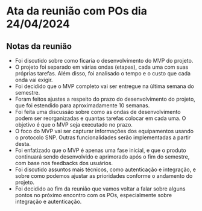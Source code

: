 # Ata da reunião com POs dia 24/04/2024

## Notas da reunião

- Foi discutido sobre como ficaria o desenvolvimento do MVP do projeto. 
- O projeto foi separado em várias ondas (etapas), cada uma com suas próprias tarefas. Além disso, foi analisado o tempo e o custo que cada onda vai exigir. 
- Foi decidido que o MVP completo vai ser entregue na última semana do semestre.
- Foram feitos ajustes a respeito do prazo do desenvolvimento do projeto, que foi estendido para aproximadamente 10 semanas.
- Foi feita uma discussão sobre como as ondas de desenvolvimento podem ser reorganizadas e quantas tarefas colocar em cada uma. O objetivo é que o MVP seja executado no prazo.
- O foco do MVP vai ser capturar informações dos equipamentos usando o protocolo SNP. Outras funcionalidades serão implementadas a partir desta.
- Foi enfatizado que o MVP é apenas uma fase inicial, e que o produto continuará sendo desenvolvido e aprimorado após o fim do semestre, com base nos feedbacks dos usuários.
- Foi discutido assuntos mais técnicos, como autenticação e integração, e sobre como podemos ajustar as prioridades conforme o andamento do projeto. 
- Foi decidido ao fim da reunião que vamos voltar a falar sobre alguns pontos no próximo encontro com os POs, especialmente sobre integração e autenticação.